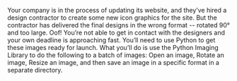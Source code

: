 Your company is in the process of updating its website, and they’ve hired a design contractor to create some new icon graphics for the site. But the contractor has delivered the final designs in the wrong format -- rotated 90° and too large. Oof! You’re not able to get in contact with the designers and your own deadline is approaching fast. You’ll need to use Python to get these images ready for launch. What you’ll do
is use the Python Imaging Library to do the following to a batch of images: Open an image, Rotate an image, Resize an image, and then save an image in a specific format in a separate directory.
